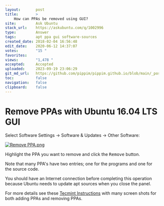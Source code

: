```yaml
---
layout:       post
title:        >
    How can PPAs be removed using GUI?
site:         Ask Ubuntu
stack_url:    https://askubuntu.com/q/1002996
type:         Answer
tags:         apt ppa gui software-sources
created_date: 2018-02-04 16:56:48
edit_date:    2020-06-12 14:37:07
votes:        "15 "
favorites:    
views:        "1,478 "
accepted:     Accepted
uploaded:     2023-09-19 23:06:29
git_md_url:   https://github.com/pippim/pippim.github.io/blob/main/_posts/2018/2018-02-04-How-can-PPAs-be-removed-using-GUI_.md
toc:          false
navigation:   false
clipboard:    false
---
```


# Remove PPAs with Ubuntu 16.04 LTS GUI

Select Software Settings -> Software & Updates -> Other Software:

[![Remove PPA.png][1]][1]

Highlight the PPA you want to remove and click the <kbd>Remove</kbd> button.

Note that many PPA's have two entries; one for the programs and one for the source code.

You should have an Internet connection before completing this operation because Ubuntu needs to update apt sources when you close the panel.

For more details see these [Tecmint Instructions][2] with many screen shots for both adding PPAs and removing PPAs.


  [1]: https://i.stack.imgur.com/wMJvE.png
  [2]: https://www.tecmint.com/add-remove-purge-ppa-in-ubuntu/
